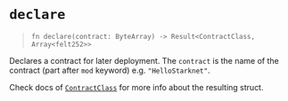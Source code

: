 # `declare`

> `fn declare(contract: ByteArray) -> Result<ContractClass, Array<felt252>>`

Declares a contract for later deployment. The `contract` is the name of the contract (part after `mod` keyword) e.g. `"HelloStarknet"`.

Check docs of [`ContractClass`](./contract_class.md) for more info about the resulting struct.
